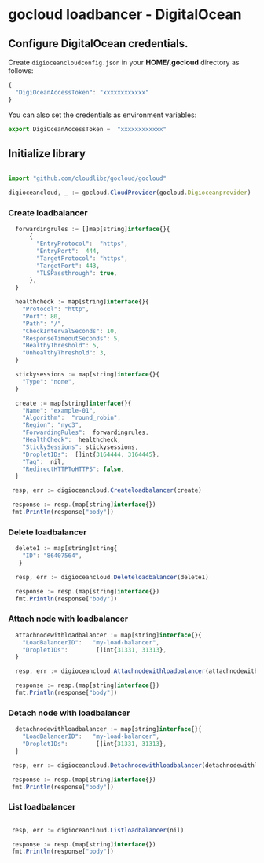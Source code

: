 # gocloud loadbancer - DigitalOcean

## Configure DigitalOcean credentials.

Create `digioceancloudconfig.json` in your <b>HOME/.gocloud</b> directory as follows:
```js
{
  "DigiOceanAccessToken": "xxxxxxxxxxxx"
}
```

You can also set the credentials as environment variables:
```js
export DigiOceanAccessToken =  "xxxxxxxxxxxx"
```

## Initialize library

```js

import "github.com/cloudlibz/gocloud/gocloud"

digioceancloud, _ := gocloud.CloudProvider(gocloud.Digioceanprovider)
```

### Create loadbalancer

```js
  forwardingrules := []map[string]interface{}{
      {
        "EntryProtocol":  "https",
        "EntryPort":  444,
        "TargetProtocol": "https",
        "TargetPort": 443,
        "TLSPassthrough": true,
      },
  }

  healthcheck := map[string]interface{}{
    "Protocol": "http",
    "Port": 80,
    "Path": "/",
    "CheckIntervalSeconds": 10,
    "ResponseTimeoutSeconds": 5,
    "HealthyThreshold": 5,
    "UnhealthyThreshold": 3,
  }

  stickysessions := map[string]interface{}{
    "Type": "none",
  }

  create := map[string]interface{}{
    "Name": "example-01",
    "Algorithm":  "round_robin",
    "Region": "nyc3",
    "ForwardingRules":  forwardingrules,
    "HealthCheck":  healthcheck,
    "StickySessions": stickysessions,
    "DropletIDs":  []int{3164444, 3164445},
    "Tag":  nil,
    "RedirectHTTPToHTTPS": false,
  }

 resp, err := digioceancloud.Createloadbalancer(create)

 response := resp.(map[string]interface{})
 fmt.Println(response["body"])
```

### Delete loadbalancer

```js
  delete1 := map[string]string{
    "ID": "86407564",
   }

  resp, err := digioceancloud.Deleteloadbalancer(delete1)

  response := resp.(map[string]interface{})
  fmt.Println(response["body"])
```

### Attach node with loadbalancer

```js
  attachnodewithloadbalancer := map[string]interface{}{
    "LoadBalancerID":   "my-load-balancer",
    "DropletIDs":        []int{31331, 31313},
  }

  resp, err := digioceancloud.Attachnodewithloadbalancer(attachnodewithloadbalancer)

  response := resp.(map[string]interface{})
  fmt.Println(response["body"])
```

### Detach node with loadbalancer

```js
  detachnodewithloadbalancer := map[string]interface{}{
    "LoadBalancerID":   "my-load-balancer",
    "DropletIDs":        []int{31331, 31313},
  }

 resp, err := digioceancloud.Detachnodewithloadbalancer(detachnodewithloadbalancer)

 response := resp.(map[string]interface{})
 fmt.Println(response["body"])
```


### List loadbalancer

```js

 resp, err := digioceancloud.Listloadbalancer(nil)

 response := resp.(map[string]interface{})
 fmt.Println(response["body"])
```
